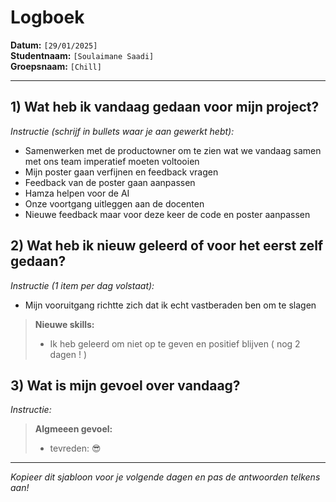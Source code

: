 # Logboek

**Datum:** `[29/01/2025]`  
**Studentnaam:** `[Soulaimane Saadi]`  
**Groepsnaam:** `[Chill]`

---

## 1) Wat heb ik vandaag gedaan voor mijn project?

_Instructie (schrijf in bullets waar je aan gewerkt hebt):_

- Samenwerken met de productowner om te zien wat we vandaag samen met ons team imperatief moeten voltooien
- Mijn poster gaan verfijnen en feedback vragen
- Feedback van de poster gaan aanpassen
- Hamza helpen voor de AI
- Onze voortgang uitleggen aan de docenten
- Nieuwe feedback maar voor deze keer de code en poster aanpassen

## 2) Wat heb ik nieuw geleerd of voor het eerst zelf gedaan?

_Instructie (1 item per dag volstaat):_

- Mijn vooruitgang richtte zich dat ik echt vastberaden ben om te slagen

> **Nieuwe skills:**
>
> - Ik heb geleerd om niet op te geven en positief blijven ( nog 2 dagen ! )

## 3) Wat is mijn gevoel over vandaag?

_Instructie:_

> **Algmeeen gevoel:**
>
> - tevreden: 😎
---

_Kopieer dit sjabloon voor je volgende dagen en pas de antwoorden telkens aan!_
